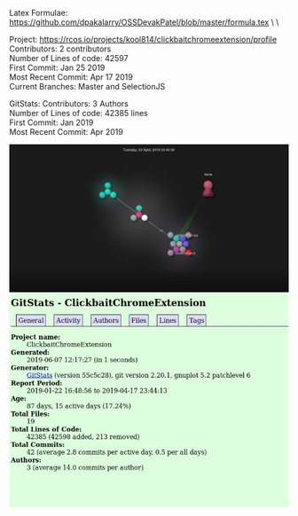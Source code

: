
Latex Formulae: https://github.com/dpakalarry/OSSDevakPatel/blob/master/formula.tex \ \

Project: https://rcos.io/projects/kool814/clickbaitchromeextension/profile \
Contributors: 2 contributors \
Number of Lines of code: 42597 \
First Commit: Jan 25 2019 \
Most Recent Commit: Apr 17 2019 \
Current Branches: Master and SelectionJS 

GitStats: 
Contributors: 3 Authors \
Number of Lines of code: 42385 lines \
First Commit: Jan 2019 \
Most Recent Commit: Apr 2019 

![Gource Screenshot](images/Gource.JPG)
![Gitstats Screenshot](images/gitstats.JPG)

